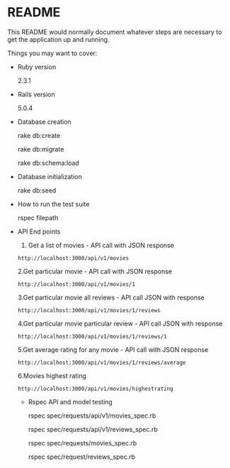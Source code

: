 # README

This README would normally document whatever steps are necessary to get the
application up and running.

Things you may want to cover:

* Ruby version

     2.3.1

* Rails version

     5.0.4  

* Database creation

    rake db:create

    rake db:migrate

    rake db:schema:load

* Database initialization

    rake db:seed

* How to run the test suite

    rspec filepath

* API End points

    1. Get a list of movies - API call with JSON response

      http://localhost:3000/api/v1/movies

    2.Get particular movie - API call with JSON response

      http://localhost:3000/api/v1/movies/1

    3.Get particular movie all reviews - API call JSON with response

      http://localhost:3000/api/v1/movies/1/reviews

    4.Get particular movie particular review - API call JSON with response

      http://localhost:3000/api/v1/movies/1/reviews/1

    5.Get average rating for any movie - API call with JSON response

      http://localhost:3000/api/v1/movies/1/reviews/average

    6.Movies highest rating

      http://localhost:3000/api/v1/movies/highestrating

  * Rspec API and model testing

     rspec  spec/requests/api/v1/movies_spec.rb

     rspec  spec/requests/api/v1/reviews_spec.rb

     rspec  spec/requests/movies_spec.rb

     rspec  spec/request/reviews_spec.rb



